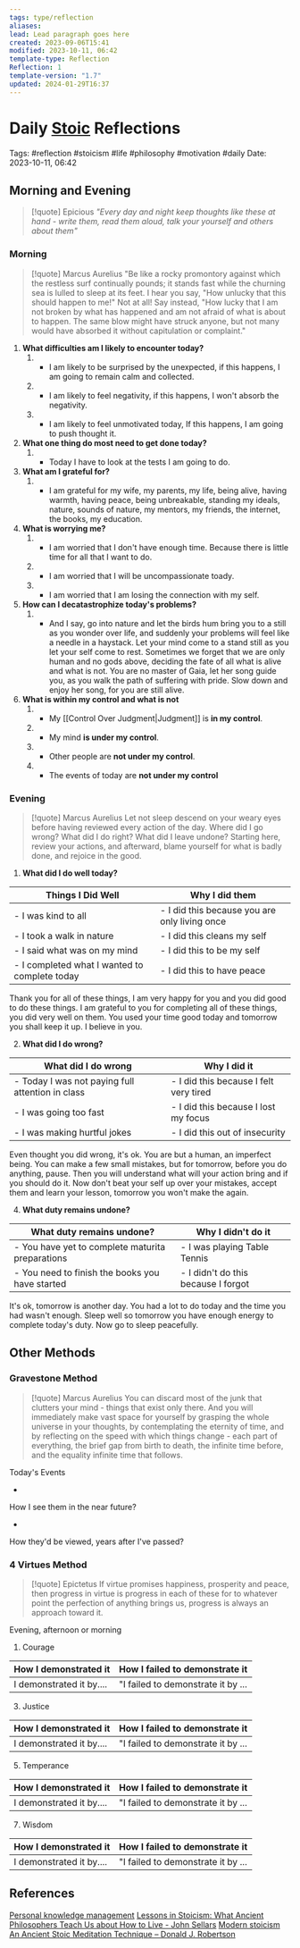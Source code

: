 ```yaml
---
tags: type/reflection
aliases: 
lead: Lead paragraph goes here
created: 2023-09-06T15:41
modified: 2023-10-11, 06:42
template-type: Reflection
Reflection: 1
template-version: "1.7"
updated: 2024-01-29T16:37
---
```


# Daily [Stoic](../SLIP-BOX/Stoicism.md) Reflections

Tags:  #reflection #stoicism #life #philosophy #motivation #daily 
Date: 2023-10-11, 06:42

## Morning and Evening

> [!quote] Epicious 
> _"Every day and night keep thoughts like these at hand - write them, read them aloud, talk your yourself and others about them"_

### Morning

> [!quote] Marcus Aurelius
> "Be like a rocky promontory against which the restless surf continually pounds; it stands fast while the churning sea is lulled to sleep at its feet. I hear you say, "How unlucky that this should happen to me!" Not at all! Say instead, "How lucky that I am not broken by what has happened and am not afraid of what is about to happen. The same blow might have struck anyone, but not many would have absorbed it without capitulation or complaint."

1. **What difficulties am I likely to encounter today?**
	1. - I am likely to be surprised by the unexpected, if this happens, I am going to remain calm and collected.  
	2. - I am likely to feel negativity, if this happens, I won't absorb the negativity.
	3. - I am likely to feel unmotivated today, If this happens, I am going to push thought it. 
2. **What one thing do most need to get done today?**
	1. - Today I have to look at the tests I am going to do. 
3. **What am I grateful for?**
	1. - I am grateful for my wife, my parents, my life, being alive, having warmth, having peace, being unbreakable, standing my ideals, nature, sounds of nature, my mentors, my friends, the internet, the books, my education. 
4. **What is worrying me?**
	1. - I am worried that I don't have enough time. Because there is little time for all that I want to do.
	2. - I am worried that I will be uncompassionate toady.
	3. - I am worried that I am losing the connection with my self.
5. **How can I decatastrophize today's problems?**
	1. - And I say, go into nature and let the birds hum bring you to a still as you wonder over life, and suddenly your problems will feel like a needle in a haystack. Let your mind come to a stand still as you let your self come to rest. Sometimes we forget that we are only human and no gods above, deciding the fate of all what is alive and what is not. You are no master of Gaia, let her song guide you, as you walk the path of suffering with pride. Slow down and enjoy her song, for you are still alive.
6. **What is within my control and what is not**
	1. - My [[Control Over Judgment|Judgment]] is **in my control**.
	2. - My mind **is under my control**.
	3. - Other people are **not under my control**.
	4. - The events of today are **not under my control**

### Evening

> [!quote] Marcus Aurelius
> Let not sleep descend on your weary eyes before having reviewed every action of the day. Where did I go wrong? What did I do right? What did I leave undone? Starting here, review your actions, and afterward, blame yourself for what is badly done, and rejoice in the good.

1. **What did I do well today?**

| Things I Did Well | Why I did them |
| ------------------- | ---------------- |
| - I was kind to all | - I did this because you are only living once |
| - I took a walk in nature  | - I did this cleans my self |
| - I said what was on my mind | - I did this to be my self |
| - I completed what I wanted to complete today | - I did this to have peace |

Thank you for all of these things, I am very happy for you and you did good to do these things. I am grateful to you for completing all of these things, you did very well on them. You used your time good today and tomorrow you shall keep it up. I believe in you. 

2. **What did I do wrong?**

| What did I do wrong | Why I did it |
| ------------------- | ---------------- |
| - Today I was not paying full attention in class | - I did this because I felt very tired  |
| - I was going too fast | - I did this because I lost my focus |
| - I was making hurtful jokes | - I did this out of insecurity  |

Even thought you did wrong, it's ok. You are but a human, an imperfect being. You can make a few small mistakes, but for tomorrow, before you do anything, pause. Then you will understand what will your action bring and if you should do it. Now don't beat your self up over your mistakes, accept them and learn your lesson, tomorrow you won't make the again.

4. **What duty remains undone?**

| What duty remains undone? | Why I didn't do it |
| ------------------- | ---------------- |
| - You have yet to complete maturita preparations | - I was playing Table Tennis |
| - You need to finish the books you have started | - I didn't do this because I forgot |

It's ok, tomorrow is another day. You had a lot to do today and the time you had wasn't enough. Sleep well so tomorrow you have enough energy to complete today's duty. Now go to sleep peacefully.

## Other Methods

### Gravestone Method

> [!quote] Marcus Aurelius
> You can discard most of the junk that clutters your mind - things that exist only there. And you will immediately make vast space for yourself by grasping the whole universe in your thoughts, by contemplating the eternity of time, and by reflecting on the speed with which things change - each part of everything, the brief gap from birth to death, the infinite time before, and the equality infinite time that follows. 

Today's Events 

-

How I see them in the near future? 

-

How they'd be viewed, years after I've passed?

### 4 Virtues Method

> [!quote] Epictetus 
> If virtue promises happiness, prosperity and peace, then progress in virtue is progress in each of these for to whatever point the perfection of anything brings us, progress is always an approach toward it.

Evening, afternoon or morning

1. Courage 

| How I demonstrated it  | How I failed to demonstrate it |
| ------------------- | ---------------- |
| I demonstrated it by....                 | "I failed to demonstrate it by ...              |

3. Justice

| How I demonstrated it  | How I failed to demonstrate it |
| ------------------- | ---------------- |
| I demonstrated it by....                 | "I failed to demonstrate it by ...             

5. Temperance

| How I demonstrated it  | How I failed to demonstrate it |
| ------------------- | ---------------- |
| I demonstrated it by....                 | "I failed to demonstrate it by ...             

7. Wisdom

| How I demonstrated it  | How I failed to demonstrate it |
| ------------------- | ---------------- |
| I demonstrated it by....                 | "I failed to demonstrate it by ...             

## References

[Personal knowledge management](Personal%20knowledge%20management.md)
[Lessons in Stoicism: What Ancient Philosophers Teach Us about How to Live - John Sellars](https://books.google.cz/books/about/Lessons_in_Stoicism.html?id=ky84zQEACAAJ&redir_esc=y)
[Modern stoicism](https://modernstoicism.com/)
[An Ancient Stoic Meditation Technique – Donald J. Robertson](https://donaldrobertson.name/2017/03/22/an-ancient-stoic-meditation-technique/)


